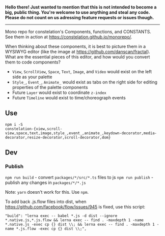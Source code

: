 **Hello there! Just wanted to mention that this is not intended to become a big, public thing. You're welcome to use anything and steal any code. Please do not count on us adressing feature requests or issues though.**

---

Mono repo for constelation's Components, functions, and CONSTANTS. See them in action at https://constelation.github.io/monorepo/.

When thinking about these components, it is best to picture them in a WYSIWYG editor (like the image at https://github.com/danscan/fractal). What are the essential pieces of this editor, and how would you convert them to code components?
- `View`, `ScrollView`, `Space`, `Text`, `Image`, and `Video` would exist on the left side as your palette
- `Style_`, `Event_`, `Animate_` would exist as tabs on the right side for editing properties of the palette components
- Future `Layer` would exist to coordinate `z-index`
- Future `Timeline` would exist to time/choreograph events

## Use
```
npm i -S
constelation-{view,scroll-view,space,text,image,style_,event_,animate_,keydown-decorator,media-decorator,resize-decorator,scroll-decorator,dom}
```

## Dev
### Publish
`npm run build` - convert `packages/*/src/*.ts` files to js
`npm run publish` - publish any changes in `packages/*/*.js`

Note: `yarn` doesn't work for this. Use `npm`.

To add back .js.flow files into dist, when https://github.com/facebook/flow/issues/945 is fixed, use this script:
```
"build": "lerna exec -- babel *.js -d dist --ignore *.native.js,*.js.flow && lerna exec -- find . -maxdepth 1 -name *.native.js -exec cp {} dist \\; && lerna exec -- find . -maxdepth 1 -name *.js.flow -exec cp {} dist \\;",
```

